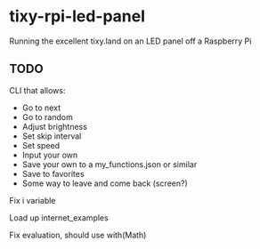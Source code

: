 # tixy-rpi-led-panel
Running the excellent tixy.land on an LED panel off a Raspberry Pi

## TODO
CLI that allows:

* Go to next  
* Go to random  
* Adjust brightness  
* Set skip interval  
* Set speed  
* Input your own  
* Save your own to a my_functions.json or similar  
* Save to favorites  
* Some way to leave and come back (screen?)  

Fix i variable

Load up internet_examples

Fix evaluation, should use with(Math)
